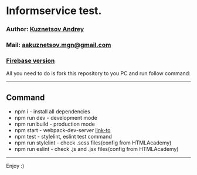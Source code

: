 # Informservice test.

### Author: [Kuznetsov Andrey](https://github.com/DEADushka108)

### Mail: <aakuznetsov.mgn@gmail.com>

### [Firebase version](https://orgchart-ca62f.web.app/)

All you need to do is fork this repository to you PC and run follow command:

---
## Command

* npm i - install all dependencies
* npm run dev - development mode
* npm run build - production mode
* npm start - webpack-dev-server [link-to](http://localhost:2020/)
* npm test - stylelint, eslint test command
* npm run stylelint - check .scss files(config from HTMLAcademy)
* npm run eslint - check .js and .jsx files(config from HTMLAcademy)

---

Enjoy :)
